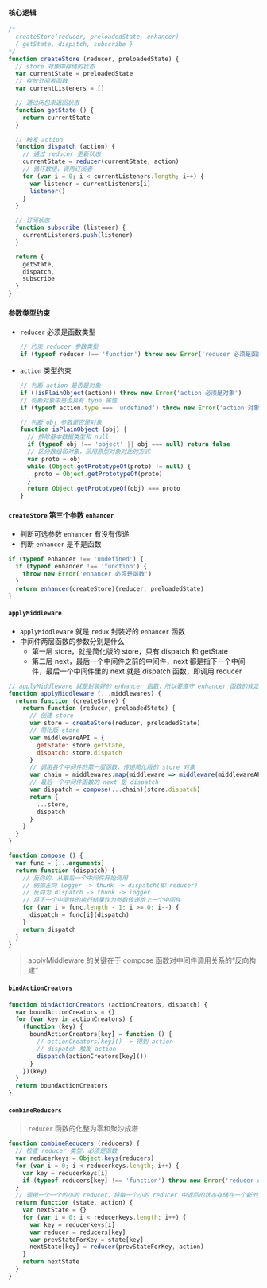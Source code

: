 #### 核心逻辑
```javascript
/*
  createStore(reducer, preloadedState, enhancer)
  { getState, dispatch, subscribe }
*/
function createStore (reducer, preloadedState) {
  // store 对象中存储的状态
  var currentState = preloadedState
  // 存放订阅者函数
  var currentListeners = []

  // 通过闭包来返回状态
  function getState () {
    return currentState
  }

  // 触发 action
  function dispatch (action) {
    // 通过 reducer 更新状态
    currentState = reducer(currentState, action)
    // 循环数组，调用订阅者
    for (var i = 0; i < currentListeners.length; i++) {
      var listener = currentListeners[i]
      listener()
    }
  }

  // 订阅状态
  function subscribe (listener) {
    currentListeners.push(listener)
  }

  return {
    getState,
    dispatch,
    subscribe
  }
}
```

#### 参数类型约束
- `reducer` 必须是函数类型
  ```javascript
  // 约束 reducer 参数类型
  if (typeof reducer !== 'function') throw new Error('reducer 必须是函数')
  ```
- `action` 类型约束
  ```javascript
  // 判断 action 是否是对象
  if (!isPlainObject(action)) throw new Error('action 必须是对象')
  // 判断对象中是否具有 type 属性
  if (typeof action.type === 'undefined') throw new Error('action 对象中必须要有 type 属性')

  // 判断 obj 参数是否是对象
  function isPlainObject (obj) {
    // 排除基本数据类型和 null
    if (typeof obj !== 'object' || obj === null) return false
    // 区分数组和对象，采用原型对象对比的方式
    var proto = obj
    while (Object.getPrototypeOf(proto) != null) {
      proto = Object.getPrototypeOf(proto)
    }
    return Object.getPrototypeOf(obj) === proto
  }
  ```

#### `createStore` 第三个参数 `enhancer`
- 判断可选参数 `enhancer` 有没有传递
- 判断 `enhancer` 是不是函数

```javascript
if (typeof enhancer !== 'undefined') {
  if (typeof enhancer !== 'function') {
    throw new Error('enhancer 必须是函数')
  }
  return enhancer(createStore)(reducer, preloadedState)
}
```

#### `applyMiddleware`
- `applyMiddleware` 就是 `redux` 封装好的 `enhancer` 函数
- 中间件两层函数的参数分别是什么
  - 第一层 store，就是简化版的 store，只有 dispatch 和 getState
  - 第二层 next，最后一个中间件之前的中间件，next 都是指下一个中间件，最后一个中间件里的 next 就是 dispatch 函数，即调用 reducer

```javascript
// applyMiddleware 就是封装好的 enhancer 函数，所以要遵守 enhancer 函数的规定
function applyMiddleware (...middlewares) {
  return function (createStore) {
    return function (reducer, preloadedState) {
      // 创建 store
      var store = createStore(reducer, preloadedState)
      // 简化版 store
      var middlewareAPI = {
        getState: store.getState,
        dispatch: store.dispatch
      }
      // 调用各个中间件的第一层函数，传递简化版的 store 对象
      var chain = middlewares.map(middleware => middleware(middlewareAPI))
      // 最后一个中间件函数的 next 是 dispatch
      var dispatch = compose(...chain)(store.dispatch)
      return {
        ...store,
        dispatch
      }
    }
  }
}

function compose () {
  var func = [...arguments]
  return function (dispatch) {
    // 反向的，从最后一个中间件开始调用
    // 例如正向 logger -> thunk -> dispatch(即 reducer)
    // 反向为 dispatch -> thunk -> logger
    // 将下一个中间件的执行结果作为参数传递给上一个中间件
    for (var i = func.length - 1; i >= 0; i--) {
      dispatch = func[i](dispatch)
    }
    return dispatch
  }
}
```

> applyMiddleware 的关键在于 compose 函数对中间件调用关系的“反向构建”


#### `bindActionCreators`
```javascript
function bindActionCreators (actionCreators, dispatch) {
  var boundActionCreators = {}
  for (var key in actionCreators) {
    (function (key) {
      boundActionCreators[key] = function () {
        // actionCreators[key]() -> 得到 action
        // dispatch 触发 action
        dispatch(actionCreators[key]())
      }
    })(key)
  }
  return boundActionCreators
}
```

#### `combineReducers`
> `reducer` 函数的化整为零和聚沙成塔
```javascript
function combineReducers (reducers) {
  // 检查 reducer 类型，必须是函数
  var reducerkeys = Object.keys(reducers)
  for (var i = 0; i < reducerkeys.length; i++) {
    var key = reducerkeys[i]
    if (typeof reducers[key] !== 'function') throw new Error('reducer 必须是函数')
  }
  // 调用一个一个的小的 reducer，将每一个小的 reducer 中返回的状态存储在一个新的大的对象中
  return function (state, action) {
    var nextState = {}
    for (var i = 0; i < reducerkeys.length; i++) {
      var key = reducerkeys[i]
      var reducer = reducers[key]
      var prevStateForKey = state[key]
      nextState[key] = reducer(prevStateForKey, action)
    }
    return nextState
  }
}
```
